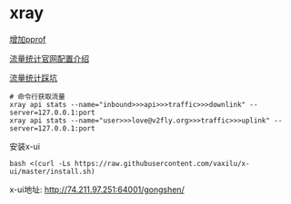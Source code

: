# xray

[增加pprof](https://github.com/XTLS/Xray-core/pull/1000)

[流量统计官网配置介绍](https://xtls.github.io/config/stats.html#statsobject)

[流量统计踩坑](https://bytemeta.vip/repo/XTLS/Xray-core/issues/687)

```shell
# 命令行获取流量
xray api stats --name="inbound>>>api>>>traffic>>>downlink" --server=127.0.0.1:port
xray api stats --name="user>>>love@v2fly.org>>>traffic>>>uplink" --server=127.0.0.1:port
```

安装x-ui
```shell
bash <(curl -Ls https://raw.githubusercontent.com/vaxilu/x-ui/master/install.sh)
```

x-ui地址: http://74.211.97.251:64001/gongshen/